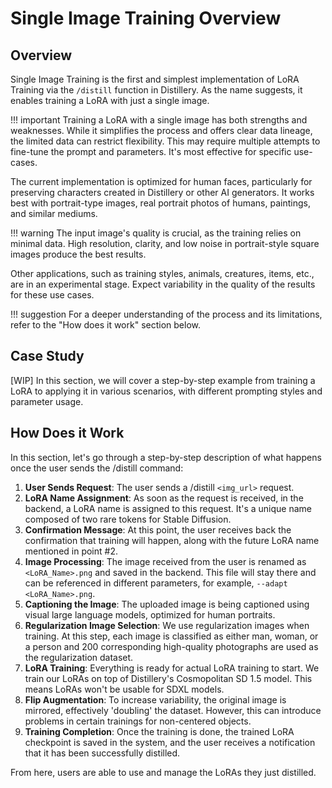 # Single Image Training Overview

## Overview

Single Image Training is the first and simplest implementation of LoRA Training via the `/distill` function in Distillery. As the name suggests, it enables training a LoRA with just a single image.

!!! important
    Training a LoRA with a single image has both strengths and weaknesses. While it simplifies the process and offers clear data lineage, the limited data can restrict flexibility. This may require multiple attempts to fine-tune the prompt and parameters. It's most effective for specific use-cases.

The current implementation is optimized for human faces, particularly for preserving characters created in Distillery or other AI generators. It works best with portrait-type images, real portrait photos of humans, paintings, and similar mediums.

!!! warning
    The input image's quality is crucial, as the training relies on minimal data. High resolution, clarity, and low noise in portrait-style square images produce the best results.

Other applications, such as training styles, animals, creatures, items, etc., are in an experimental stage. Expect variability in the quality of the results for these use cases. 

!!! suggestion
    For a deeper understanding of the process and its limitations, refer to the "How does it work" section below.

## Case Study

[WIP] In this section, we will cover a step-by-step example from training a LoRA to applying it in various scenarios, with different prompting styles and parameter usage.

## How Does it Work

In this section, let's go through a step-by-step description of what happens once the user sends the /distill command:

1. **User Sends Request**: The user sends a /distill `<img_url>` request.
2. **LoRA Name Assignment**: As soon as the request is received, in the backend, a LoRA name is assigned to this request. It's a unique name composed of two rare tokens for Stable Diffusion.
3. **Confirmation Message**: At this point, the user receives back the confirmation that training will happen, along with the future LoRA name mentioned in point #2.
4. **Image Processing**: The image received from the user is renamed as `<LoRA_Name>.png` and saved in the backend. This file will stay there and can be referenced in different parameters, for example, `--adapt <LoRA_Name>.png`.
5. **Captioning the Image**: The uploaded image is being captioned using visual large language models, optimized for human portraits.
6. **Regularization Image Selection**: We use regularization images when training. At this step, each image is classified as either man, woman, or a person and 200 corresponding high-quality photographs are used as the regularization dataset.
7. **LoRA Training**: Everything is ready for actual LoRA training to start. We train our LoRAs on top of Distillery's Cosmopolitan SD 1.5 model. This means LoRAs won't be usable for SDXL models.
8. **Flip Augmentation**: To increase variability, the original image is mirrored, effectively 'doubling' the dataset. However, this can introduce problems in certain trainings for non-centered objects.
9. **Training Completion**: Once the training is done, the trained LoRA checkpoint is saved in the system, and the user receives a notification that it has been successfully distilled.

From here, users are able to use and manage the LoRAs they just distilled.

